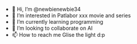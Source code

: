 - 👋 Hi, I’m @newbienewbie34
- 👀 I’m interested in Patlabor xxx movie and series
- 🌱 I’m currently learning programming
- 💞️ I’m looking to collaborate on AI
- 📫 How to reach me Glise the light d:p

<!---
newbienewbie34/newbienewbie34 is a ✨ special ✨ repository because its `README.md` (this file) appears on your GitHub profile.
You can click the Preview link to take a look at your changes.
--->
